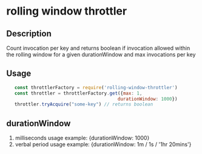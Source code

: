 # rolling window throttler

## Description
Count invocation per key and returns boolean if invocation allowed within the rolling
window for a given durationWindow and max invocations per key

## Usage

```javascript
   const throttlerFactory = require('rolling-window-throttler')
   const throttler = throttlerFactory.get({max: 1,
                                         durationWindow: 1000})
   throttler.tryAcquire("some-key") // returns boolean

   ```
## durationWindow
1. milliseconds usage example: {durationWindow: 1000}
2. verbal period usage example: {durationWindow: 1m / 1s / '1hr 20mins'}

